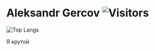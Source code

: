 # Aleksandr Gercov ![Visitors](https://visitor-badge.glitch.me/badge?page_id=Gercov) 
![Top Langs](https://github-readme-stats.vercel.app/api/top-langs/?username=Gercov&count_private=false&langs_count=7&layout=compact)

Я крутой

<!--
**
![Gercov GitHub Stats](https://github-readme-stats.vercel.app/api?username=Gercov&count_private=true&hide=contribs&show_icons=true&theme=default&layout=compact&bg_color=RED)
My favorite language is JavaScript. 
-->
